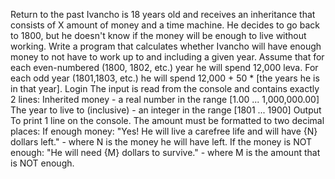 Return to the past
Ivancho is 18 years old and receives an inheritance that consists of X amount of money and a time machine. He decides to go back to 1800, but he doesn't know if the money will be enough to live without working. Write a program that calculates whether Ivancho will have enough money to not have to work up to and including a given year. Assume that for each even-numbered (1800, 1802, etc.) year he will spend 12,000 leva. For each odd year (1801,1803, etc.) he will spend 12,000 + 50 * [the years he is in that year].
Login
The input is read from the console and contains exactly 2 lines:
Inherited money - a real number in the range [1.00 ... 1,000,000.00]
The year to live to (inclusive) - an integer in the range [1801 ... 1900]
Output
To print 1 line on the console. The amount must be formatted to two decimal places:
If enough money:
"Yes! He will live a carefree life and will have {N} dollars left." - where N is the money he will have left.
If the money is NOT enough:
"He will need {M} dollars to survive." - where M is the amount that is NOT enough.
